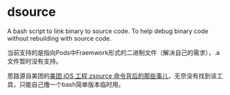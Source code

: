 # dsource
A bash script to link binary to source code. 
To help debug binary code without rebuilding with source code.

当前支持的是指向Pods中Fraemwork形式的二进制文件（解决自己的需求），.a文件暂时没有支持。

思路源自美团的[美团 iOS 工程 zsource 命令背后的那些事儿](https://mp.weixin.qq.com/s/3qcv1NW4-ce87cvAS4Jsxg)，无奈没有找到该工具，只能自己撸一个bash简单版本临时用。
